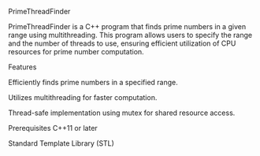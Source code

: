PrimeThreadFinder

PrimeThreadFinder is a C++ program that finds prime numbers in a given range using multithreading. This program allows users to specify the range and the number of threads to use, ensuring efficient utilization of CPU resources for prime number computation.


Features

Efficiently finds prime numbers in a specified range.

Utilizes multithreading for faster computation.

Thread-safe implementation using mutex for shared resource access.

Prerequisites
C++11 or later

Standard Template Library (STL)